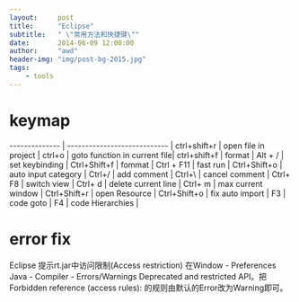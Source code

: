 ```yaml
---
layout:     post
title:      "Eclipse"
subtitle:   " \"常用方法和快捷键\""
date:       2014-06-09 12:00:00
author:     "awd"
header-img: "img/post-bg-2015.jpg"
tags:
    - tools
---
```


# keymap

-------------- | ---------------------------- |
ctrl+shift+r   | open file in project         |
ctrl+o         | goto function in current file|
ctrl+shift+f   | format                       |
Alt + /        | set keybinding               |
Ctrl+Shift+f   | fommat                       |
Ctrl + F11     | fast run                     |
Ctrl+Shift+o   | auto input category          |
Ctrl+/         | add comment                  |
Ctrl+\         | cancel comment               |
Ctrl+ F8       | switch view                  |
Ctrl+ d        | delete current line          |
Ctrl+ m        | max current window           |
Ctrl+Shift+r   | open Resource                |
Ctrl+Shift+o   | fix auto import              |
F3             | code goto                    |
F4             | code Hierarchies             |


# error fix

Eclipse 提示rt.jar中访问限制(Access restriction)
在Window - Preferences
Java - Compiler - Errors/Warnings
Deprecated and restricted API。把Forbidden reference (access rules): 的规则由默认的Error改为Warning即可。

